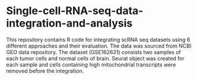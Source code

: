 # Single-cell-RNA-seq-data-integration-and-analysis
This repository contains R code for integrating scRNA seq datasets using 6 different approaches and their evaluation. The data was sourced from NCBI GEO data repository. The dataset (GSE162631) consists two samples of each tumor cells and normal cells of brain. Seurat object was created for each sample and cells containing high mitochondrial transcripts were removed before the integration. 
